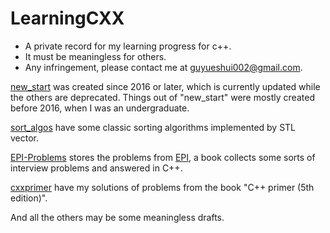 LearningCXX
===========

- A private record for my learning progress for c++.
- It must be meaningless for others.
- Any infringement, please contact me at [guyueshui002@gmail.com](mailto:guyueshui002@gmail.com).

[new_start](/new_start) was created since 2016 or later, which is currently updated while the others are deprecated. Things out of "new_start" were mostly created before 2016, when I was an undergraduate.

[sort_algos](/sort_algos) have some classic sorting algorithms implemented by STL vector.

[EPI-Problems](/EPI-Problems) stores the problems from [EPI](https://elementsofprogramminginterviews.com/), a book collects some sorts of interview problems and answered in C++.

[cxxprimer](/new_start/cxxprimer) have my solutions of problems from the book "C++ primer (5th edition)".

And all the others may be some meaningless drafts.

